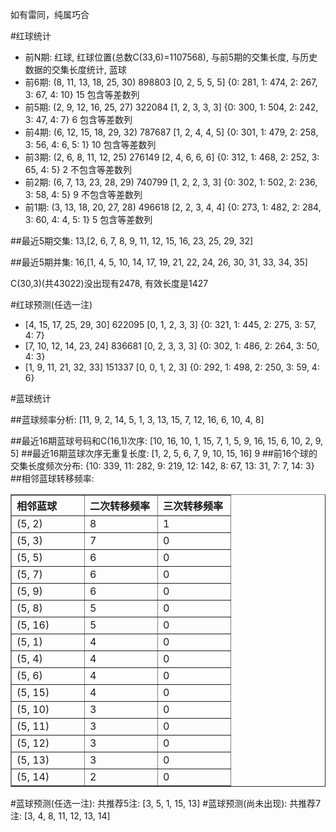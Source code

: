 <!-- 
.. title: 双色球2010126期(2010-10-28)数据分析报告
.. slug: slott-2010126-2010-10-28-report
.. date: 2010-10-29 08:00:00 UTC+08:00
.. tags: Lottery
.. link: 
.. description: 
.. type: text
-->

如有雷同，纯属巧合

<!-- TEASER_END-->

#红球统计

- 前N期: 红球, 红球位置(总数C(33,6)=1107568), 与前5期的交集长度, 与历史数据的交集长度统计, 蓝球
- 前6期: (8, 11, 13, 18, 25, 30) 898803 [0, 2, 5, 5, 5] {0: 281, 1: 474, 2: 267, 3: 67, 4: 10} 15 包含等差数列
- 前5期: (2, 9, 12, 16, 25, 27) 322084 [1, 2, 3, 3, 3] {0: 300, 1: 504, 2: 242, 3: 47, 4: 7} 6 包含等差数列
- 前4期: (6, 12, 15, 18, 29, 32) 787687 [1, 2, 4, 4, 5] {0: 301, 1: 479, 2: 258, 3: 56, 4: 6, 5: 1} 10 包含等差数列
- 前3期: (2, 6, 8, 11, 12, 25) 276149 [2, 4, 6, 6, 6] {0: 312, 1: 468, 2: 252, 3: 65, 4: 5} 2 不包含等差数列
- 前2期: (6, 7, 13, 23, 28, 29) 740799 [1, 2, 2, 3, 3] {0: 302, 1: 502, 2: 236, 3: 58, 4: 5} 9 不包含等差数列
- 前1期: (3, 13, 18, 20, 27, 28) 496618 [2, 2, 3, 4, 4] {0: 273, 1: 482, 2: 284, 3: 60, 4: 4, 5: 1} 5 包含等差数列

##最近5期交集:
13,[2, 6, 7, 8, 9, 11, 12, 15, 16, 23, 25, 29, 32]

##最近5期并集:
16,[1, 4, 5, 10, 14, 17, 19, 21, 22, 24, 26, 30, 31, 33, 34, 35]

C(30,3)(共43022)没出现有2478, 
有效长度是1427

#红球预测(任选一注)

- [4, 15, 17, 25, 29, 30] 622095 [0, 1, 2, 3, 3] {0: 321, 1: 445, 2: 275, 3: 57, 4: 7}
- [7, 10, 12, 14, 23, 24] 836681 [0, 2, 3, 3, 3] {0: 302, 1: 486, 2: 264, 3: 50, 4: 3}
- [1, 9, 11, 21, 32, 33] 151337 [0, 0, 1, 2, 3] {0: 292, 1: 498, 2: 250, 3: 59, 4: 6}

#蓝球统计

##蓝球频率分析:
[11, 9, 2, 14, 5, 1, 3, 13, 15, 7, 12, 16, 6, 10, 4, 8]

##最近16期蓝球号码和C(16,1)次序:
[10, 16, 10, 1, 15, 7, 1, 5, 9, 16, 15, 6, 10, 2, 9, 5]
##最近16期蓝球次序无重复长度:
[1, 2, 5, 6, 7, 9, 10, 15, 16] 9
##前16个球的交集长度频次分布:
{10: 339, 11: 282, 9: 219, 12: 142, 8: 67, 13: 31, 7: 7, 14: 3}
##相邻蓝球转移频率:
<table border="1" class="table table-striped dataframe">
  <thead>
    <tr style="text-align: left;">
      <th style="min-width: 100px;">相邻蓝球</th>
      <th style="min-width: 100px;">二次转移频率</th>
      <th style="min-width: 100px;">三次转移频率</th>
    </tr>
  </thead>
  <tbody>
    <tr>
      <td>  (5, 2)</td>
      <td> 8</td>
      <td> 1</td>
    </tr>
    <tr>
      <td>  (5, 3)</td>
      <td> 7</td>
      <td> 0</td>
    </tr>
    <tr>
      <td>  (5, 5)</td>
      <td> 6</td>
      <td> 0</td>
    </tr>
    <tr>
      <td>  (5, 7)</td>
      <td> 6</td>
      <td> 0</td>
    </tr>
    <tr>
      <td>  (5, 9)</td>
      <td> 6</td>
      <td> 0</td>
    </tr>
    <tr>
      <td>  (5, 8)</td>
      <td> 5</td>
      <td> 0</td>
    </tr>
    <tr>
      <td> (5, 16)</td>
      <td> 5</td>
      <td> 0</td>
    </tr>
    <tr>
      <td>  (5, 1)</td>
      <td> 4</td>
      <td> 0</td>
    </tr>
    <tr>
      <td>  (5, 4)</td>
      <td> 4</td>
      <td> 0</td>
    </tr>
    <tr>
      <td>  (5, 6)</td>
      <td> 4</td>
      <td> 0</td>
    </tr>
    <tr>
      <td> (5, 15)</td>
      <td> 4</td>
      <td> 0</td>
    </tr>
    <tr>
      <td> (5, 10)</td>
      <td> 3</td>
      <td> 0</td>
    </tr>
    <tr>
      <td> (5, 11)</td>
      <td> 3</td>
      <td> 0</td>
    </tr>
    <tr>
      <td> (5, 12)</td>
      <td> 3</td>
      <td> 0</td>
    </tr>
    <tr>
      <td> (5, 13)</td>
      <td> 3</td>
      <td> 0</td>
    </tr>
    <tr>
      <td> (5, 14)</td>
      <td> 2</td>
      <td> 0</td>
    </tr>
  </tbody>
</table>
#蓝球预测(任选一注):
共推荐5注: [3, 5, 1, 15, 13]
#蓝球预测(尚未出现):
共推荐7注: [3, 4, 8, 11, 12, 13, 14]

